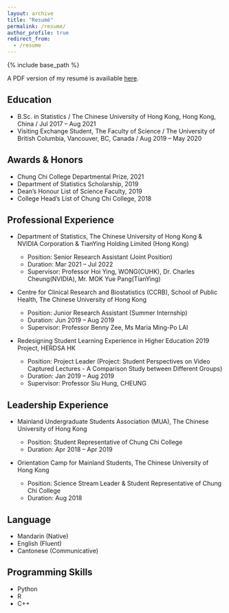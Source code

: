 ```yaml
---
layout: archive
title: "Resumé"
permalink: /resume/
author_profile: true
redirect_from:
  - /resume
---
```


{% include base_path %}

A PDF version of my resumé is availiable [here](https://QCongDoris.github.io/files/CV-CongQing.pdf).

## Education
* B.Sc. in Statistics / The Chinese University of Hong Kong, Hong Kong, China / Jul 2017 – Aug 2021
* Visiting Exchange Student, The Faculty of Science / The University of British Columbia, Vancouver, BC, Canada / Aug 2019 – May 2020

## Awards & Honors
* Chung Chi College Departmental Prize, 2021
* Department of Statistics Scholarship, 2019
* Dean’s Honour List of Science Faculty, 2019
* College Head’s List of Chung Chi College, 2018

## Professional Experience
* Department of Statistics, The Chinese University of Hong Kong & NVIDIA Corporation & TianYing Holding Limited (Hong Kong)
  * Position: Senior Research Assistant (Joint Position)
  * Duration: Mar 2021 – Jul 2022
  * Supervisor: Professor Hoi Ying, WONG(CUHK), Dr. Charles Cheung(NVIDIA), Mr. MOK Yue Pang(TianYing)

* Centre for Clinical Research and Biostatistics (CCRB), School of Public Health, The Chinese University of Hong Kong
  * Position: Junior Research Assistant (Summer Internship)
  * Duration: Jun 2019 – Aug 2019
  * Supervisor: Professor Benny Zee, Ms Maria Ming-Po LAI

* Redesigning Student Learning Experience in Higher Education 2019 Project, HERDSA HK
  * Position: Project Leader (Project: Student Perspectives on Video Captured Lectures - A Comparison Study between Different Groups)
  * Duration: Jan 2019 – Aug 2019
  * Supervisor: Professor Siu Hung, CHEUNG

## Leadership Experience
* Mainland Undergraduate Students Association (MUA), The Chinese University of Hong Kong
  * Position: Student Representative of Chung Chi College
  * Duration: Apr 2018 – Apr 2019

* Orientation Camp for Mainland Students, The Chinese University of Hong Kong
  * Position: Science Stream Leader & Student Representative of Chung Chi College
  * Duration: Aug 2018

## Language
* Mandarin (Native)
* English (Fluent)
* Cantonese (Communicative)

## Programming Skills
* Python
* R
* C++
